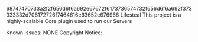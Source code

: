 68747470733a2f2f656d6f6a692e67672f6173736574732f656d6f6a692f373333332d706172726f7464616e63652e676966 Lifesteal
This project is a highly-scalable Core plugin used to run our Servers

Known Issues:
NONE
Copyright Notice:
